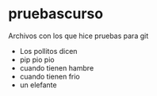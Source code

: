 # pruebascurso
Archivos con los que hice pruebas para git

* Los pollitos dicen
* pip pio pio
* cuando tienen hambre
* cuando tienen frio
* un elefante